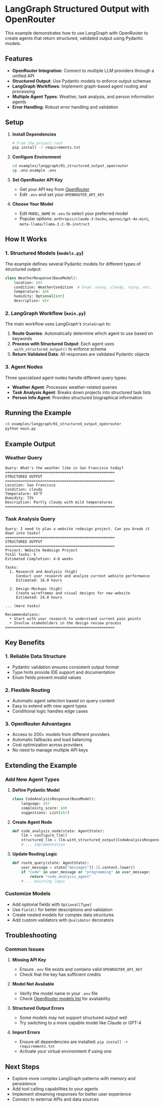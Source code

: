 # LangGraph Structured Output with OpenRouter

This example demonstrates how to use LangGraph with OpenRouter to create agents that return structured, validated output using Pydantic models.

## Features

- **OpenRouter Integration**: Connect to multiple LLM providers through a unified API
- **Structured Output**: Use Pydantic models to enforce output schemas
- **LangGraph Workflows**: Implement graph-based agent routing and processing
- **Multiple Agent Types**: Weather, task analysis, and person information agents
- **Error Handling**: Robust error handling and validation

## Setup

1. **Install Dependencies**
   ```bash
   # From the project root
   pip install -r requirements.txt
   ```

2. **Configure Environment**
   ```bash
   cd examples/langgraph/01_structured_output_openrouter
   cp .env.example .env
   ```

3. **Set OpenRouter API Key**
   - Get your API key from [OpenRouter](https://openrouter.ai/keys)
   - Edit `.env` and set your `OPENROUTER_API_KEY`

4. **Choose Your Model**
   - Edit `MODEL_NAME` in `.env` to select your preferred model
   - Popular options: `anthropic/claude-3-haiku`, `openai/gpt-4o-mini`, `meta-llama/llama-3.2-3b-instruct`

## How It Works

### 1. Structured Models (`models.py`)

The example defines several Pydantic models for different types of structured output:

```python
class WeatherResponse(BaseModel):
    location: str
    condition: WeatherCondition  # Enum: sunny, cloudy, rainy, etc.
    temperature: int
    humidity: Optional[int]
    description: str
```

### 2. LangGraph Workflow (`main.py`)

The main workflow uses LangGraph's `StateGraph` to:

1. **Route Queries**: Automatically determine which agent to use based on keywords
2. **Process with Structured Output**: Each agent uses `.with_structured_output()` to enforce schema
3. **Return Validated Data**: All responses are validated Pydantic objects

### 3. Agent Nodes

Three specialized agent nodes handle different query types:

- **Weather Agent**: Processes weather-related queries
- **Task Analysis Agent**: Breaks down projects into structured task lists
- **Person Info Agent**: Provides structured biographical information

## Running the Example

```bash
cd examples/langgraph/01_structured_output_openrouter
python main.py
```

## Example Output

### Weather Query
```
Query: What's the weather like in San Francisco today?
==================================================
STRUCTURED OUTPUT
==================================================
Location: San Francisco
Condition: cloudy
Temperature: 65°F
Humidity: 72%
Description: Partly cloudy with mild temperatures
==================================================
```

### Task Analysis Query
```
Query: I need to plan a website redesign project. Can you break it down into tasks?
==================================================
STRUCTURED OUTPUT
==================================================
Project: Website Redesign Project
Total Tasks: 5
Estimated Completion: 4-6 weeks

Tasks:
  1. Research and Analysis (high)
     Conduct user research and analyze current website performance
     Estimated: 16.0 hours

  2. Design Mockups (high)
     Create wireframes and visual designs for new website
     Estimated: 24.0 hours
     
... (more tasks)

Recommendations:
  • Start with user research to understand current pain points
  • Involve stakeholders in the design review process
==================================================
```

## Key Benefits

### 1. **Reliable Data Structure**
- Pydantic validation ensures consistent output format
- Type hints provide IDE support and documentation
- Enum fields prevent invalid values

### 2. **Flexible Routing**
- Automatic agent selection based on query content
- Easy to extend with new agent types
- Conditional logic handles edge cases

### 3. **OpenRouter Advantages**
- Access to 200+ models from different providers
- Automatic fallbacks and load balancing
- Cost optimization across providers
- No need to manage multiple API keys

## Extending the Example

### Add New Agent Types

1. **Define Pydantic Model**
   ```python
   class CodeAnalysisResponse(BaseModel):
       language: str
       complexity_score: int
       suggestions: List[str]
   ```

2. **Create Agent Node**
   ```python
   def code_analysis_node(state: AgentState):
       llm = configure_llm()
       structured_llm = llm.with_structured_output(CodeAnalysisResponse)
       # ... implementation
   ```

3. **Update Routing Logic**
   ```python
   def route_query(state: AgentState):
       user_message = state["messages"][-1].content.lower()
       if "code" in user_message or "programming" in user_message:
           return "code_analysis_agent"
       # ... existing logic
   ```

### Customize Models

- Add optional fields with `Optional[Type]`
- Use `Field()` for better descriptions and validation
- Create nested models for complex data structures
- Add custom validators with `@validator` decorators

## Troubleshooting

### Common Issues

1. **Missing API Key**
   - Ensure `.env` file exists and contains valid `OPENROUTER_API_KEY`
   - Check that the key has sufficient credits

2. **Model Not Available**
   - Verify the model name in your `.env` file
   - Check [OpenRouter models list](https://openrouter.ai/models) for availability

3. **Structured Output Errors**
   - Some models may not support structured output well
   - Try switching to a more capable model like Claude or GPT-4

4. **Import Errors**
   - Ensure all dependencies are installed: `pip install -r requirements.txt`
   - Activate your virtual environment if using one

## Next Steps

- Explore more complex LangGraph patterns with memory and persistence
- Add tool calling capabilities to your agents
- Implement streaming responses for better user experience
- Connect to external APIs and data sources